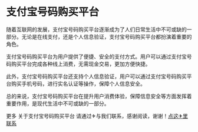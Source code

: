 # 支付宝号码购买平台

随着互联网的发展，支付宝号码购买平台逐渐成为了人们日常生活中不可或缺的一部分。无论是在线支付，还是个人信息验证，支付宝号码购买平台都扮演着重要的角色。

支付宝号码购买平台为用户提供了便捷、安全的支付方式。用户可以通过支付宝号码购买平台完成各种线上消费，无需现金交易，更加方便快捷。

此外，支付宝号码购买平台还支持个人信息验证，用户可以通过支付宝号码购买平台购买手机号码，进行实名认证等操作，保障个人信息安全。

总的来说，支付宝号码购买平台在提升用户消费体验，保障信息安全等方面发挥着重要作用，是现代生活中不可或缺的一部分。

更多 关于支付宝号码购买平台 请通过✈与我们联系，感谢阅读，谢谢！[点这✈里联系](https://abc.k02.cc)